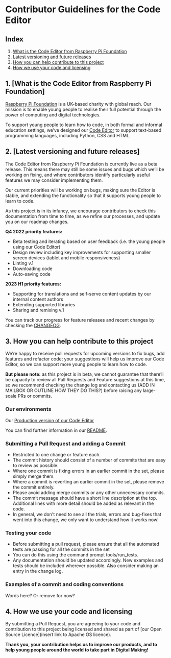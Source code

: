 # Contributor Guidelines for the Code Editor

## Index
1. [What is the Code Editor from Raspberry Pi Foundation](#1-what-is-the-code-editor-from-raspberry-pi-foundation)
2. [Latest versioning and future releases](#2-latest-versioning-and-future-releases)
3. [How you can help contribute to this project](#3-how-you-can-help-contribute-to-this-project)
4. [How we use your code and licensing](#4-how-we-use-your-code-and-licensing)

## 1. [What is the Code Editor from Raspberry Pi Foundation]

[Raspberry Pi Foundation](https://www.raspberrypi.org/about/) is a UK-based charity with global reach. Our mission is to enable young people to realise their full potential through the power of computing and digital technologies.

To support young people to learn how to code, in both formal and informal education settings, we’ve designed our [Code Editor](https://editor.raspberrypi.org/) to support text-based programming languages, including Python, CSS and HTML.

## 2. [Latest versioning and future releases]

The Code Editor from Raspberry Pi Foundation is currently live as a beta release. This means there may still be some issues and bugs which we’ll be working on fixing, and where contributors identify particularly useful features we may consider implementing them. 

Our current priorities will be working on bugs, making sure the Editor is stable, and extending the functionality so that it supports young people to learn to code.

As this project is in its infancy, we encourage contributors to check this documentation from time to time, as we refine our processes, and update you on our roadmap changes.

**Q4 2022 priority features:**
- Beta testing and iterating based on user feedback (i.e. the young people using our Code Editor)
- Design review including key improvements for supporting smaller screen devices (tablet and mobile responsiveness)
- Linting v.1
- Downloading code
- Auto-saving code

**2023 H1 priority features:**
- Supporting for translations and self-serve content updates by our internal content authors
- Extending supported libraries
- Sharing and remixing v.1

You can track our progress for feature releases and recent changes by checking the [CHANGEOG](/CHANGELOG.md).

## 3. How you can help contribute to this project

We’re happy to receive pull requests for upcoming versions to fix bugs, add features and refactor code; your suggestions will help us improve our Code Editor, so we can support more young people to learn how to code. 

**But please note:** as this project is in beta, we cannot guarantee that there’ll be capacity to review all Pull Requests and Feature suggestions at this time, so we recommend checking the change log and contacting us (ADD IN MAILBOX OR OUTLINE HOW THEY DO THIS?) before raising any large-scale PRs or commits.

### Our environments 

Our [Production version of our Code Editor](https://editor.raspberrypi.org/)

You can find further information in our [README](./README.md).

### Submitting a Pull Request and adding a Commit

- Restricted to one change or feature each.
- The commit history should consist of a number of commits that are easy to review as possible. 
- Where one commit is fixing errors in an earlier commit in the set, please simply merge them.
- Where a commit is reverting an earlier commit in the set, please remove the commit entirely.
- Please avoid adding merge commits or any other unnecessary commits.
- The commit message should have a short line description at the top. Additional lines with more detail should be added as relevant in the code.
- In general, we don't need to see all the trials, errors and bug-fixes that went into this change, we only want to understand how it works now!

### Testing your code

- Before submitting a pull request, please ensure that all the automated tests are passing for all the commits in the set
- You can do this using the command prompt tools/run_tests. 
- Any documentation should be updated accordingly. New examples and tests should be included wherever possible. Also consider making an entry in the change log.

### Examples of a commit and coding conventions

Words here? Or remove for now?

## 4. How we use your code and licensing

By submitting a Pull Request, you are agreeing to your code and contribution to this project being licensed and shared as part of [our Open Source Licence](insert link to Apache OS licence).
 
**Thank you, your contribution helps us to improve our products, and to help young people around the world to take part in Digital Making!**
